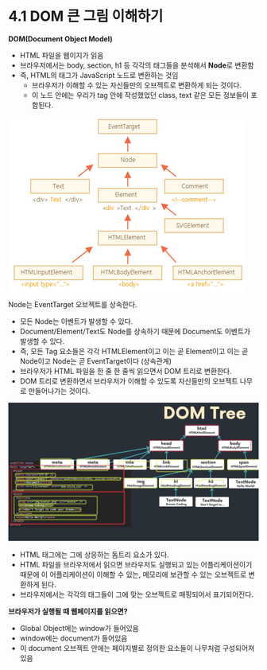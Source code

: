 # 4.1 DOM 큰 그림 이해하기

**DOM(Document Object Model)**

- HTML 파일을 웹이지가 읽음
- 브라우저에서는 body, section, h1 등 각각의 태그들을 분석해서 **Node**로 변환함
- 즉, HTML의 태그가 JavaScript 노드로 변환하는 것임
  - 브라우저가 이해할 수 있는 자신들만의 오브젝트로 변환하게 되는 것이다.
  - 이 노드 안에는 우리가 tag 안에 작성했었던 class, text 같은 모든 정보들이 포함된다.

![상속관계](image.png)
Node는 EventTarget 오브젝트를 상속한다.

- 모든 Node는 이벤트가 발생할 수 있다.
- Document/Element/Text도 Node를 상속하기 때문에 Document도 이벤트가 발생할 수 있다.
- 즉, 모든 Tag 요소들은 각각 HTMLElement이고 이는 곧 Element이고 이는 곧 Node이고 Node는 곧 EventTarget이다 (상속관계)
- 브라우저가 HTML 파일을 한 줄 한 줄씩 읽으면서 DOM 트리로 변환한다.
- DOM 트리로 변환하면서 브라우저가 이해할 수 있도록 자신들만의 오브젝트 나무로 만들어나가는 것이다.

![alt text](Untitled.png)

- HTML 태그에는 그에 상응하는 돔트리 요소가 있다.
- HTML 파일을 브라우저에서 읽으면 브라우저도 실행되고 있는 어플리케이션이기 때문에 이 어플리케이션이 이해할 수 있는, 메모리에 보관할 수 있는 오브젝트로 변환하게 된다.
- 브라우저에서는 각각의 태그들이 그에 맞는 오브젝트로 매핑되어서 표기되어진다.

**브라우저가 실행될 때 웹페이지를 읽으면?**

- Global Object에는 window가 들어있음
- window에는 document가 들어있음
- 이 document 오브젝트 안에는 페이지별로 정의한 요소들이 나무처럼 구성되어져있음
